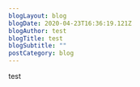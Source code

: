 ```yaml
---
blogLayout: blog
blogDate: 2020-04-23T16:36:19.121Z
blogAuthor: test
blogTitle: test
blogSubtitle: ""
postCategory: blog
---
```

test